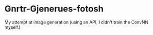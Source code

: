 # Gnrtr-Gjenerues-fotosh
My attempt at image generation (using an API, I didn't train the ConvNN myself.)
